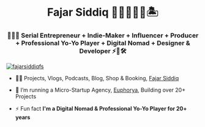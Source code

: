 <h1 align="center">Fajar Siddiq 👨🏻‍💻🇸🇬🏝️</h1>
<h3 align="center">👨🏻‍💻 Serial Entrepreneur + Indie-Maker + Influencer + Producer + Professional Yo-Yo Player + Digital Nomad + Designer & Developer ⚡🚀🛠️</h3>

<p align="left"> <a href="https://twitter.com/fajarsiddiqfs" target="blank"><img src="https://img.shields.io/twitter/follow/fajarsiddiqfs?logo=twitter&style=for-the-badge" alt="fajarsiddiqfs" /></a> </p>
 
- 👨‍💻 Projects, Vlogs, Podcasts, Blog, Shop & Booking, [Fajar Siddiq](https://fajarsiddiq.com/)

- 🔭 I’m running a Micro-Startup Agency, [Euphorya](https://euphorya.co), Building over 20+ Projects

- ⚡ Fun fact **I'm a Digital Nomad & Professional Yo-Yo Player for 20+ years**
